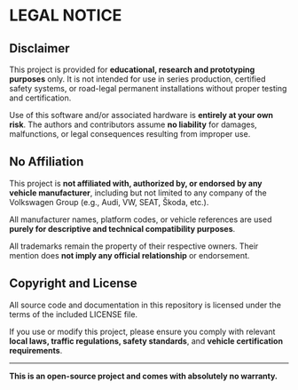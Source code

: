 # LEGAL NOTICE

## Disclaimer

This project is provided for **educational, research and prototyping purposes** only. It is not intended for use in series production, certified safety systems, or road-legal permanent installations without proper testing and certification.

Use of this software and/or associated hardware is **entirely at your own risk**. The authors and contributors assume **no liability** for damages, malfunctions, or legal consequences resulting from improper use.

## No Affiliation

This project is **not affiliated with, authorized by, or endorsed by any vehicle manufacturer**, including but not limited to any company of the Volkswagen Group (e.g., Audi, VW, SEAT, Škoda, etc.).

All manufacturer names, platform codes, or vehicle references are used **purely for descriptive and technical compatibility purposes**.

All trademarks remain the property of their respective owners. Their mention does **not imply any official relationship** or endorsement.

## Copyright and License

All source code and documentation in this repository is licensed under the terms of the included LICENSE file.

If you use or modify this project, please ensure you comply with relevant **local laws, traffic regulations, safety standards**, and **vehicle certification requirements**.

---

**This is an open-source project and comes with absolutely no warranty.**
